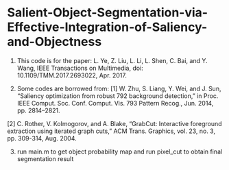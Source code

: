 # Salient-Object-Segmentation-via-Effective-Integration-of-Saliency-and-Objectness

1. This code is for the paper: L. Ye, Z. Liu, L. Li, L. Shen, C. Bai, and Y. Wang, 
IEEE Transactions on Multimedia, doi: 10.1109/TMM.2017.2693022, Apr. 2017. 

2. Some codes are borrowed from: 
[1] W. Zhu, S. Liang, Y. Wei, and J. Sun, “Saliency optimization from robust 792
background detection,” in Proc. IEEE Comput. Soc. Conf. Comput. Vis. 793
Pattern Recog., Jun. 2014, pp. 2814–2821.

[2] C. Rother, V. Kolmogorov, and A. Blake, “GrabCut: Interactive
foreground extraction using iterated graph cuts,” ACM Trans. Graphics,
vol. 23, no. 3, pp. 309-314, Aug. 2004.

3. run main.m to get object probability map
   and run pixel_cut to obtain final segmentation result
